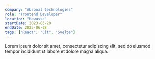 ```yaml
---
company: "Abronal technologies"
role: "Frontend Developer"
location: "Hawassa"
startDate: 2023-05-20
endDate: 2025-06-08
tags: ["React", "Git", "Svelte"]
---
```


Lorem ipsum dolor sit amet, consectetur adipiscing elit, sed do eiusmod tempor incididunt ut labore et dolore magna aliqua.
